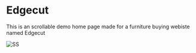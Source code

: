 # Edgecut

 This is an scrollable demo home page made for a furniture buying webiste named Edgecut

 
![SS](https://github.com/MeetChhaiya/Edgecut/assets/61612902/9be1068e-4338-4c9a-8445-7b75b661e896)

